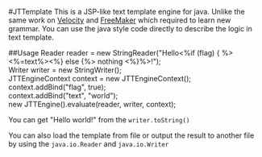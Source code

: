#JTTemplate
This is a JSP-like text template engine for java. Unlike the same work on [Velocity](http://http://velocity.apache.org/) and [FreeMaker](http://freemarker.org/) which required to learn new grammar. You can use the java style code directly to describe the logic in text template.

##Usage
  Reader reader = new StringReader("Hello<%if (flag) { %> <%=text%><%} else {%> nothing <%}%>!");  
  Writer writer = new StringWriter();  
  JTTEngineContext context = new JTTEngineContext();  
  context.addBind("flag", true);  
  context.addBind("text", "world");  
  new JTTEngine().evaluate(reader, writer, context);
  
You can get "Hello world!" from the `writer.toString()`

You can also load the template from file or output the result to another file by using the `java.io.Reader` and `java.io.Writer`
